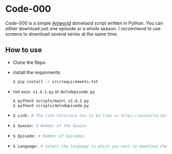 # Code-000

Code-000 is a simple [Aniworld](https://aniworld.to/) donwlaod script written in Python. You can either download just one episode or a whole season. I recommend to use screens to download several series at the same time.

## How to use

- Clone the Repo
- install the requirments
    ```sh
    $ pip install -r src/requirements.txt
    ```
- run ```main v1.4.1.py``` or ```dwlndepisode.py```
    ```sh 
    $ python3 scripts/main\ v1.4.2.py 
    $ python3 scripts/dwlndepisode.py
    ```
- ```sh
  $ Link: # The link structure has to be like => https://aniworld.to/anime/stream/jujutsu-kaisen
  ```

- ```sh
  $ Season: # Number of the Season
  ```

- ```sh
  $ Episode: # Number of Episodes
  ```

- ```sh
  $ Language: # Select the language in which you want to download the episodes
  ```
